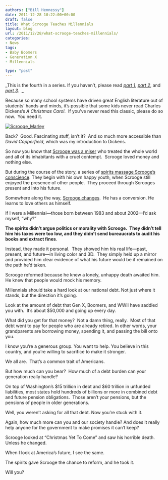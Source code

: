 ```yaml
---
authors: ["Bill Hennessy"]
date: 2011-12-28 10:22:00+00:00
draft: false
title: What Scrooge Teaches Millennials
layout: blog
url: /2011/12/28/what-scrooge-teaches-millennials/
categories:
- News
tags:
- Baby Boomers
- Generation X
- Millennials

type: "post"
---
```


_This is the fourth in a series. If you haven’t, please read _[_part 1_](https://hennessysview.com/living/the-ghost-of-christmas-yet-to-come/)_, _[_part 2_](https://hennessysview.com/living/a-merry-christmas-after-all/)_, and _[_part 3_](https://hennessysview.com/living/how-government-growth-creates-scrooges/)_.  _

Because so many school systems have driven great English literature out of students’ hands and minds, it’s possible that some kids never read Charles Dickens’s _A Christmas Carol_.  If you’ve never read this classic, please do so now.  You need it.

[![Scrooge_Marley](https://hennessysview.com/wp-content/uploads/2011/12/Scrooge_Marley_thumb.jpg)
](https://hennessysview.com/wp-content/uploads/2011/12/Scrooge_Marley.jpg)

Back?  Good. Fascinating stuff, isn’t it?  And so much more accessible than _David Copperfield_, which was my introduction to Dickens.

So now you know that [Scrooge was a miser](https://hennessysview.com/living/how-government-growth-creates-scrooges) who treated the whole world and all of its inhabitants with a cruel contempt.  Scrooge loved money and nothing else.

But during the course of the story, a series of [spirits massage Scrooge’s conscience](https://hennessysview.com/living/the-ghost-of-christmas-yet-to-come/). They begin with his own happy youth, when Scrooge still enjoyed the presence of other people.  They proceed through Scrooges present and into his future.

Somewhere along the way, [Scrooge changes](https://hennessysview.com/living/a-merry-christmas-after-all/).  He has a conversion. He learns to love others as himself.

If I were a Millennial—those born between 1983 and about 2002—I’d ask myself, “why?”

**The spirits didn’t argue politics or morality with Scrooge.  They didn’t tell him his taxes were too low, and they didn’t send bureaucrats to audit his books and extract fines**.

Instead, they made it personal.  They showed him his real life—past, present, and future—in living color and 3D.  They simply held up a mirror and provided him clear evidence of what his future would be if remained on the path he’d taken.

Scrooge reformed because he knew a lonely, unhappy death awaited him. He knew that people would mock his memory.

Millennials should take a hard look at our national debt. Not just where it stands, but the direction it’s going.

Look at the amount of debt that Gen X, Boomers, and WWII have saddled you with.  It’s about $50,000 and going up every day.

What did you get for that money?  Not a damn thing, really.  Most of that debt went to pay for people who are already retired. In other words, your grandparents are borrowing money, spending it, and passing the bill onto you.

I know you’re a generous group. You want to help. You believe in this country, and you’re willing to sacrifice to make it stronger.

We all are.  That’s a common trait of Americans.

But how much can you bear?  How much of a debt burden can your generation really handle?

On top of Washington’s $15 trillion in debt and $60 trillion in unfunded liabilities, most states hold hundreds of billions or more in combined debt and future pension obligations.  Those aren’t your pensions, but the pensions of people in older generations.

Well, you weren’t asking for all that debt. Now you’re stuck with it.

Again, how much more can you and our society handle? And does it really help anyone for the government to make promises it can’t keep?

Scrooge looked at “Christmas Yet To Come” and saw his horrible death. Unless he changed.

When I look at America’s future, I see the same.

The spirits gave Scrooge the chance to reform, and he took it.

Will you?
